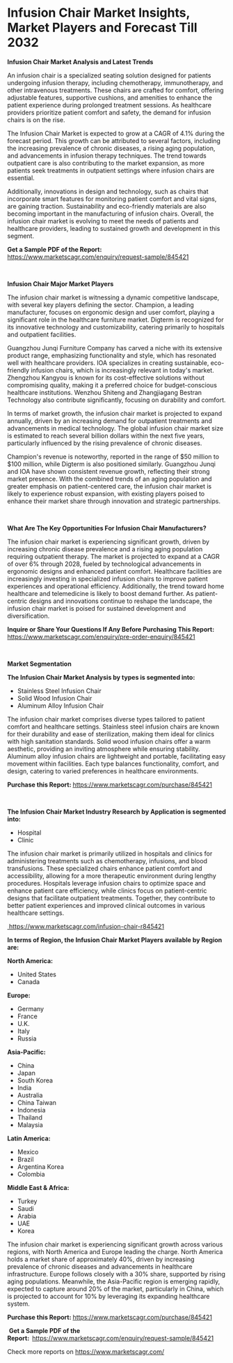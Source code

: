 <p><h1>Infusion Chair Market Insights, Market Players and Forecast Till 2032</h1></p><p><strong>Infusion Chair Market Analysis and Latest Trends</strong></p>
<p><p>An infusion chair is a specialized seating solution designed for patients undergoing infusion therapy, including chemotherapy, immunotherapy, and other intravenous treatments. These chairs are crafted for comfort, offering adjustable features, supportive cushions, and amenities to enhance the patient experience during prolonged treatment sessions. As healthcare providers prioritize patient comfort and safety, the demand for infusion chairs is on the rise.</p><p>The Infusion Chair Market is expected to grow at a CAGR of 4.1% during the forecast period. This growth can be attributed to several factors, including the increasing prevalence of chronic diseases, a rising aging population, and advancements in infusion therapy techniques. The trend towards outpatient care is also contributing to the market expansion, as more patients seek treatments in outpatient settings where infusion chairs are essential.</p><p>Additionally, innovations in design and technology, such as chairs that incorporate smart features for monitoring patient comfort and vital signs, are gaining traction. Sustainability and eco-friendly materials are also becoming important in the manufacturing of infusion chairs. Overall, the infusion chair market is evolving to meet the needs of patients and healthcare providers, leading to sustained growth and development in this segment.</p></p>
<p><strong>Get a Sample PDF of the Report:&nbsp;</strong> <a href="https://www.marketscagr.com/enquiry/request-sample/845421?utm_campaign=3076&utm_medium=2&utm_source=Github&utm_content=ia&utm_term=03032025&utm_id=infusion-chair">https://www.marketscagr.com/enquiry/request-sample/845421</a></p>
<p>&nbsp;</p>
<p><strong>Infusion Chair Major Market Players</strong></p>
<p><p>The infusion chair market is witnessing a dynamic competitive landscape, with several key players defining the sector. Champion, a leading manufacturer, focuses on ergonomic design and user comfort, playing a significant role in the healthcare furniture market. Digterm is recognized for its innovative technology and customizability, catering primarily to hospitals and outpatient facilities. </p><p>Guangzhou Junqi Furniture Company has carved a niche with its extensive product range, emphasizing functionality and style, which has resonated well with healthcare providers. IOA specializes in creating sustainable, eco-friendly infusion chairs, which is increasingly relevant in today's market. Zhengzhou Kangyou is known for its cost-effective solutions without compromising quality, making it a preferred choice for budget-conscious healthcare institutions. Wenzhou Shiteng and Zhangjiagang Bestran Technology also contribute significantly, focusing on durability and comfort.</p><p>In terms of market growth, the infusion chair market is projected to expand annually, driven by an increasing demand for outpatient treatments and advancements in medical technology. The global infusion chair market size is estimated to reach several billion dollars within the next five years, particularly influenced by the rising prevalence of chronic diseases.</p><p>Champion's revenue is noteworthy, reported in the range of $50 million to $100 million, while Digterm is also positioned similarly. Guangzhou Junqi and IOA have shown consistent revenue growth, reflecting their strong market presence. With the combined trends of an aging population and greater emphasis on patient-centered care, the infusion chair market is likely to experience robust expansion, with existing players poised to enhance their market share through innovation and strategic partnerships.</p></p>
<p>&nbsp;</p>
<p><strong>What Are The Key Opportunities For Infusion Chair Manufacturers?</strong></p>
<p><p>The infusion chair market is experiencing significant growth, driven by increasing chronic disease prevalence and a rising aging population requiring outpatient therapy. The market is projected to expand at a CAGR of over 6% through 2028, fueled by technological advancements in ergonomic designs and enhanced patient comfort. Healthcare facilities are increasingly investing in specialized infusion chairs to improve patient experiences and operational efficiency. Additionally, the trend toward home healthcare and telemedicine is likely to boost demand further. As patient-centric designs and innovations continue to reshape the landscape, the infusion chair market is poised for sustained development and diversification.</p></p>
<p><strong>Inquire or Share Your Questions If Any Before Purchasing This Report:</strong> <a href="https://www.marketscagr.com/enquiry/pre-order-enquiry/845421?utm_campaign=3076&utm_medium=2&utm_source=Github&utm_content=ia&utm_term=03032025&utm_id=infusion-chair">https://www.marketscagr.com/enquiry/pre-order-enquiry/845421</a></p>
<p>&nbsp;</p>
<p><strong>Market Segmentation</strong></p>
<p><strong>The Infusion Chair Market Analysis by types is segmented into:</strong></p>
<p><ul><li>Stainless Steel Infusion Chair</li><li>Solid Wood Infusion Chair</li><li>Aluminum Alloy Infusion Chair</li></ul></p>
<p><p>The infusion chair market comprises diverse types tailored to patient comfort and healthcare settings. Stainless steel infusion chairs are known for their durability and ease of sterilization, making them ideal for clinics with high sanitation standards. Solid wood infusion chairs offer a warm aesthetic, providing an inviting atmosphere while ensuring stability. Aluminum alloy infusion chairs are lightweight and portable, facilitating easy movement within facilities. Each type balances functionality, comfort, and design, catering to varied preferences in healthcare environments.</p></p>
<p><strong>Purchase this Report:&nbsp;</strong><a href="https://www.marketscagr.com/purchase/845421?utm_campaign=3076&utm_medium=2&utm_source=Github&utm_content=ia&utm_term=03032025&utm_id=infusion-chair">https://www.marketscagr.com/purchase/845421</a></p>
<p>&nbsp;</p>
<p><strong>The Infusion Chair Market Industry Research by Application is segmented into:</strong></p>
<p><ul><li>Hospital</li><li>Clinic</li></ul></p>
<p><p>The infusion chair market is primarily utilized in hospitals and clinics for administering treatments such as chemotherapy, infusions, and blood transfusions. These specialized chairs enhance patient comfort and accessibility, allowing for a more therapeutic environment during lengthy procedures. Hospitals leverage infusion chairs to optimize space and enhance patient care efficiency, while clinics focus on patient-centric designs that facilitate outpatient treatments. Together, they contribute to better patient experiences and improved clinical outcomes in various healthcare settings.</p></p>
<p><a href="https://www.marketscagr.com/infusion-chair-r845421?utm_campaign=3076&utm_medium=2&utm_source=Github&utm_content=ia&utm_term=03032025&utm_id=infusion-chair">&nbsp;https://www.marketscagr.com/infusion-chair-r845421</a></p>
<p><strong>In terms of Region, the Infusion Chair Market Players available by Region are:</strong></p>
<p>
    <p> <strong> North America: </strong>
        <ul>
            <li>United States</li>
            <li>Canada</li>
        </ul>
        </p> 
    <p> <strong> Europe: </strong>
        <ul>
            <li>Germany</li>
            <li>France</li>
            <li>U.K.</li>
            <li>Italy</li>
            <li>Russia</li>
        </ul>
        </p> 
    <p> <strong> Asia-Pacific: </strong>
        <ul>
            <li>China</li>
            <li>Japan</li>
            <li>South Korea</li>
            <li>India</li>
            <li>Australia</li>
            <li>China Taiwan</li>
            <li>Indonesia</li>
            <li>Thailand</li>
            <li>Malaysia</li>
        </ul>
        </p> 
    <p> <strong> Latin America: </strong>
        <ul>
            <li>Mexico</li>
            <li>Brazil</li>
            <li>Argentina Korea</li>
            <li>Colombia</li>
        </ul>
        </p> 
    <p> <strong> Middle East & Africa: </strong>
        <ul>
            <li>Turkey</li>
            <li>Saudi</li>
            <li>Arabia</li>
            <li>UAE</li>
            <li>Korea</li>
        </ul>
    </p>
    </p>
<p><p>The infusion chair market is experiencing significant growth across various regions, with North America and Europe leading the charge. North America holds a market share of approximately 40%, driven by increasing prevalence of chronic diseases and advancements in healthcare infrastructure. Europe follows closely with a 30% share, supported by rising aging populations. Meanwhile, the Asia-Pacific region is emerging rapidly, expected to capture around 20% of the market, particularly in China, which is projected to account for 10% by leveraging its expanding healthcare system.</p></p>
<p><strong>Purchase this Report: </strong><a href="https://www.marketscagr.com/purchase/845421?utm_campaign=3076&utm_medium=2&utm_source=Github&utm_content=ia&utm_term=03032025&utm_id=infusion-chair">https://www.marketscagr.com/purchase/845421</a></p>
<p>&nbsp;<strong>Get a Sample PDF of the Report:&nbsp;&nbsp;</strong><a href="https://www.marketscagr.com/enquiry/request-sample/845421?utm_campaign=3076&utm_medium=2&utm_source=Github&utm_content=ia&utm_term=03032025&utm_id=infusion-chair">https://www.marketscagr.com/enquiry/request-sample/845421</a></p>
<p><strong></strong></p>
<p>Check more reports on <a href="https://www.marketscagr.com/?utm_campaign=3076&utm_medium=2&utm_source=Github&utm_content=ia&utm_term=03032025&utm_id=infusion-chair">https://www.marketscagr.com/</a></p>